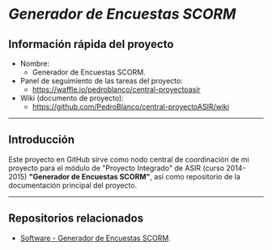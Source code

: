 # *Generador de Encuestas SCORM*

## Información rápida del proyecto

* Nombre:
  * Generador de Encuestas SCORM.
* Panel de seguimiento de las tareas del proyecto:
  * https://waffle.io/pedroblanco/central-proyectoasir
* Wiki (documento de proyecto):
  * https://github.com/PedroBlanco/central-proyectoASIR/wiki
  
---

## Introducción

Este proyecto en GitHub sirve como nodo central de coordinación de mi proyecto para el módulo de "Proyecto Integrado" de ASIR (curso 2014-2015) **"Generador de Encuestas SCORM"**, así como repositorio de la documentación principal del proyecto.

---
## Repositorios relacionados

* [Software - Generador de Encuestas SCORM](https://github.com/PedroBlanco/scorm-encuesta).

